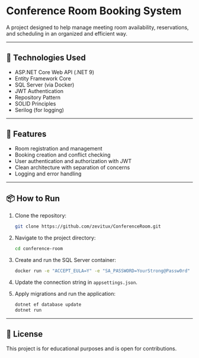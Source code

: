 # Conference Room Booking System

A project designed to help manage meeting room availability, reservations, and scheduling in an organized and efficient way.

---

## 🚀 Technologies Used

- ASP.NET Core Web API (.NET 9)
- Entity Framework Core
- SQL Server (via Docker)
- JWT Authentication
- Repository Pattern
- SOLID Principles
- Serilog (for logging)

---

## 📌 Features

- Room registration and management
- Booking creation and conflict checking
- User authentication and authorization with JWT
- Clean architecture with separation of concerns
- Logging and error handling

---

## 📦 How to Run

1. Clone the repository:
   ```bash
   git clone https://github.com/zevitux/ConferenceRoom.git
   ```

2. Navigate to the project directory:
   ```bash
   cd conference-room
   ```

3. Create and run the SQL Server container:
   ```bash
   docker run -e "ACCEPT_EULA=Y" -e "SA_PASSWORD=YourStrong@Passw0rd" -p 1433:1433 -d mcr.microsoft.com/mssql/server
   ```

4. Update the connection string in `appsettings.json`.

5. Apply migrations and run the application:
   ```bash
   dotnet ef database update
   dotnet run

---

## 📄 License

This project is for educational purposes and is open for contributions.
